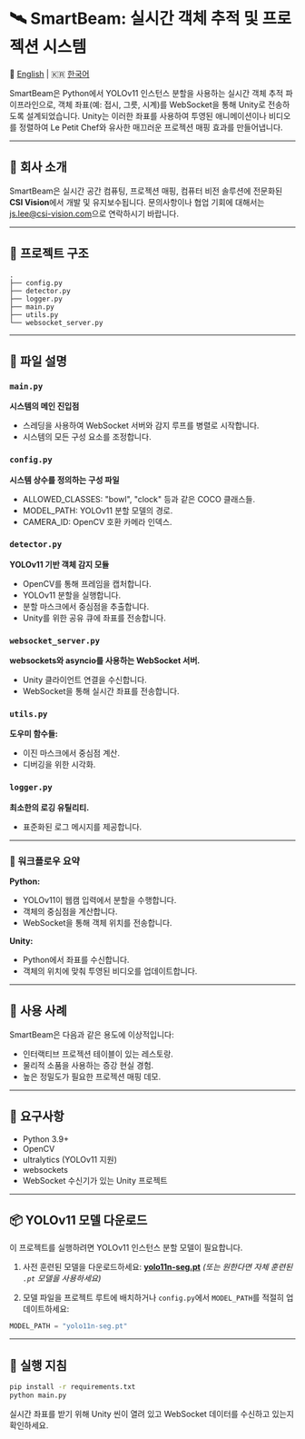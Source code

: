 # 🛰️ SmartBeam: 실시간 객체 추적 및 프로젝션 시스템

📘 [English](README.md) | 🇰🇷 [한국어](README.ko.md)

SmartBeam은 Python에서 YOLOv11 인스턴스 분할을 사용하는 실시간 객체 추적 파이프라인으로, 객체 좌표(예: 접시, 그릇, 시계)를 WebSocket을 통해 Unity로 전송하도록 설계되었습니다. Unity는 이러한 좌표를 사용하여 투영된 애니메이션이나 비디오를 정렬하여 Le Petit Chef와 유사한 매끄러운 프로젝션 매핑 효과를 만들어냅니다.

---

## 🏢 회사 소개
SmartBeam은 실시간 공간 컴퓨팅, 프로젝션 매핑, 컴퓨터 비전 솔루션에 전문화된 **CSI Vision**에서 개발 및 유지보수됩니다.
문의사항이나 협업 기회에 대해서는 [js.lee@csi-vision.com](mailto:js.lee@csi-vision.com)으로 연락하시기 바랍니다.

---

## 📁 프로젝트 구조
```
.
├── config.py
├── detector.py
├── logger.py
├── main.py
├── utils.py
└── websocket_server.py
```

---

## 🔧 파일 설명

### `main.py`
**시스템의 메인 진입점**
- 스레딩을 사용하여 WebSocket 서버와 감지 루프를 병렬로 시작합니다.
- 시스템의 모든 구성 요소를 조정합니다.

### `config.py`
**시스템 상수를 정의하는 구성 파일**
- ALLOWED_CLASSES: "bowl", "clock" 등과 같은 COCO 클래스들.
- MODEL_PATH: YOLOv11 분할 모델의 경로.
- CAMERA_ID: OpenCV 호환 카메라 인덱스.

### `detector.py`
**YOLOv11 기반 객체 감지 모듈**
- OpenCV를 통해 프레임을 캡처합니다.
- YOLOv11 분할을 실행합니다.
- 분할 마스크에서 중심점을 추출합니다.
- Unity를 위한 공유 큐에 좌표를 전송합니다.

### `websocket_server.py`
**websockets와 asyncio를 사용하는 WebSocket 서버.**
- Unity 클라이언트 연결을 수신합니다.
- WebSocket을 통해 실시간 좌표를 전송합니다.

### `utils.py`
**도우미 함수들:**
- 이진 마스크에서 중심점 계산.
- 디버깅을 위한 시각화.

### `logger.py`
**최소한의 로깅 유틸리티.**
- 표준화된 로그 메시지를 제공합니다.

---

### 🔁 워크플로우 요약
**Python:**
- YOLOv11이 웹캠 입력에서 분할을 수행합니다.
- 객체의 중심점을 계산합니다.
- WebSocket을 통해 객체 위치를 전송합니다.

**Unity:**
- Python에서 좌표를 수신합니다.
- 객체의 위치에 맞춰 투영된 비디오를 업데이트합니다.

---

## 🧠 사용 사례
SmartBeam은 다음과 같은 용도에 이상적입니다:
- 인터랙티브 프로젝션 테이블이 있는 레스토랑.
- 물리적 소품을 사용하는 증강 현실 경험.
- 높은 정밀도가 필요한 프로젝션 매핑 데모.

---

## 🔌 요구사항

- Python 3.9+
- OpenCV
- ultralytics (YOLOv11 지원)
- websockets
- WebSocket 수신기가 있는 Unity 프로젝트

---

## 📦 YOLOv11 모델 다운로드
이 프로젝트를 실행하려면 YOLOv11 인스턴스 분할 모델이 필요합니다.

1. 사전 훈련된 모델을 다운로드하세요:
[**yolo11n-seg.pt**](https://docs.ultralytics.com/ko/tasks/segment/)
*(또는 원한다면 자체 훈련된 `.pt` 모델을 사용하세요)*

2. 모델 파일을 프로젝트 루트에 배치하거나 `config.py`에서 `MODEL_PATH`를 적절히 업데이트하세요:
```python
MODEL_PATH = "yolo11n-seg.pt"
```

---

## 🚀 실행 지침
```bash
pip install -r requirements.txt
python main.py
```
실시간 좌표를 받기 위해 Unity 씬이 열려 있고 WebSocket 데이터를 수신하고 있는지 확인하세요.